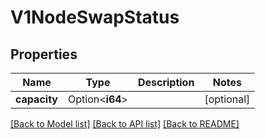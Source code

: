 # V1NodeSwapStatus

## Properties

Name | Type | Description | Notes
------------ | ------------- | ------------- | -------------
**capacity** | Option<**i64**> |  | [optional]

[[Back to Model list]](../README.md#documentation-for-models) [[Back to API list]](../README.md#documentation-for-api-endpoints) [[Back to README]](../README.md)


